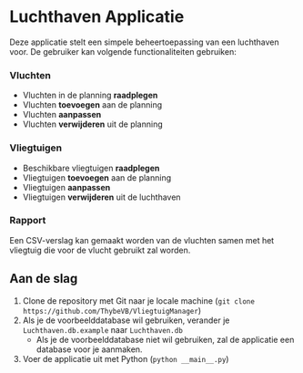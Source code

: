 # Luchthaven Applicatie

Deze applicatie stelt een simpele beheertoepassing van een luchthaven voor.
De gebruiker kan volgende functionaliteiten gebruiken:

### Vluchten
-   Vluchten in de planning **raadplegen**
-   Vluchten **toevoegen** aan de planning
-   Vluchten **aanpassen**
-   Vluchten **verwijderen** uit de planning

### Vliegtuigen
-   Beschikbare vliegtuigen **raadplegen**
-   Vliegtuigen **toevoegen** aan de planning
-   Vliegtuigen **aanpassen**
-   Vliegtuigen **verwijderen** uit de luchthaven

### Rapport
Een CSV-verslag kan gemaakt worden van de vluchten samen met het vliegtuig die voor de vlucht gebruikt zal worden.

## Aan de slag

1. Clone de repository met Git naar je locale machine (`git clone https://github.com/ThybeVB/VliegtuigManager`)
2. Als je de voorbeelddatabase wil gebruiken, verander je `Luchthaven.db.example` naar `Luchthaven.db`
    - Als je de voorbeelddatabase niet wil gebruiken, zal de applicatie een database voor je aanmaken.
3. Voer de applicatie uit met Python (`python __main__.py`)
